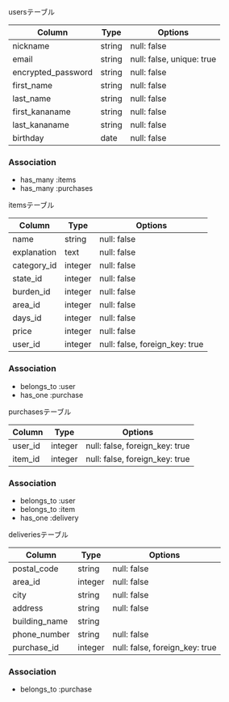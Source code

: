 usersテーブル

| Column             | Type   | Options
| ---------          | ------ | --------
| nickname           | string | null: false
| email              | string | null: false, unique: true
| encrypted_password | string | null: false
| first_name         | string | null: false
| last_name          | string | null: false
| first_kananame     | string | null: false
| last_kananame      | string | null: false
| birthday           | date   | null: false

### Association

- has_many :items
- has_many :purchases


itemsテーブル

| Column      | Type       | Options
| ----------- | ---------- | --------
| name        | string     | null: false
| explanation | text       | null: false
| category_id | integer    | null: false
| state_id    | integer    | null: false
| burden_id   | integer    | null: false
| area_id     | integer    | null: false
| days_id     | integer    | null: false
| price       | integer    | null: false
| user_id     | integer    | null: false, foreign_key: true

### Association

- belongs_to :user
- has_one :purchase

purchasesテーブル

| Column             | Type       | Options
| ------------------ | ---------- | --------
| user_id            | integer    | null: false, foreign_key: true
| item_id            | integer    | null: false, foreign_key: true

### Association

- belongs_to :user
- belongs_to :item
- has_one :delivery

deliveriesテーブル

| Column        | Type         | Options
| ------------- | ------------ | --------
| postal_code   | string       | null: false
| area_id       | integer      | null: false
| city          | string       | null: false
| address       | string       | null: false
| building_name | string       | 
| phone_number  | string       | null: false
| purchase_id   | integer      | null: false, foreign_key: true

### Association

- belongs_to :purchase

